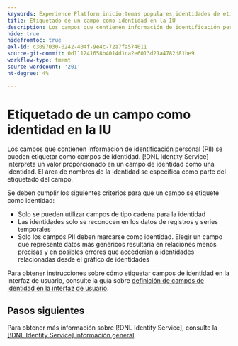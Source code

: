 ```yaml
---
keywords: Experience Platform;inicio;temas populares;identidades de etiqueta
title: Etiquetado de un campo como identidad en la IU
description: Los campos que contienen información de identificación personal (PII) se pueden etiquetar como campos de identidad. El servicio de identidad interpreta un valor proporcionado en un campo de identidad como una identidad. El área de nombres de la identidad se especifica como parte del etiquetado del campo.
hide: true
hidefromtoc: true
exl-id: c3097030-0242-404f-9e4c-72a7fa574011
source-git-commit: 0d111241658b4014d1ca2e6013d21a4782d81be9
workflow-type: tm+mt
source-wordcount: '201'
ht-degree: 4%

---
```


# Etiquetado de un campo como identidad en la IU

Los campos que contienen información de identificación personal (PII) se pueden etiquetar como campos de identidad. [!DNL Identity Service] interpreta un valor proporcionado en un campo de identidad como una identidad. El área de nombres de la identidad se especifica como parte del etiquetado del campo.

Se deben cumplir los siguientes criterios para que un campo se etiquete como identidad:

* Solo se pueden utilizar campos de tipo cadena para la identidad
* Las identidades solo se reconocen en los datos de registros y series temporales
* Solo los campos PII deben marcarse como identidad. Elegir un campo que represente datos más genéricos resultaría en relaciones menos precisas y en posibles errores que accederían a identidades relacionadas desde el gráfico de identidades

Para obtener instrucciones sobre cómo etiquetar campos de identidad en la interfaz de usuario, consulte la guía sobre [definición de campos de identidad en la interfaz de usuario](../xdm/ui/fields/identity.md).

## Pasos siguientes

Para obtener más información sobre [!DNL Identity Service], consulte la [[!DNL Identity Service] información general](./home.md).
